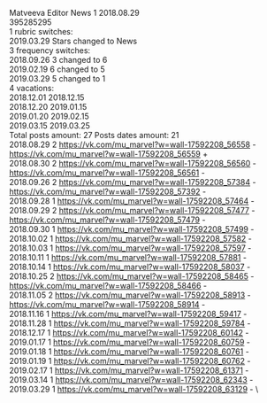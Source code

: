 Matveeva	Editor News 1 2018.08.29\
395285295\
1 rubric switches:\
2019.03.29 Stars changed to News \
3 frequency switches:\
2018.09.26 3 changed to 6 \
2019.02.19 6 changed to 5 \
2019.03.29 5 changed to 1 \
4 vacations:\
2018.12.01 2018.12.15 \
2018.12.20 2019.01.15 \
2019.01.20 2019.02.15 \
2019.03.15 2019.03.25 \
Total posts amount: 27	Posts dates amount: 21\
2018.08.29 2 https://vk.com/mu_marvel?w=wall-17592208_56558 - https://vk.com/mu_marvel?w=wall-17592208_56559 + \
2018.08.30 2 https://vk.com/mu_marvel?w=wall-17592208_56560 - https://vk.com/mu_marvel?w=wall-17592208_56561 - \
2018.09.26 2 https://vk.com/mu_marvel?w=wall-17592208_57384 - https://vk.com/mu_marvel?w=wall-17592208_57392 - \
2018.09.28 1 https://vk.com/mu_marvel?w=wall-17592208_57464 - \
2018.09.29 2 https://vk.com/mu_marvel?w=wall-17592208_57477 - https://vk.com/mu_marvel?w=wall-17592208_57479 - \
2018.09.30 1 https://vk.com/mu_marvel?w=wall-17592208_57499 - \
2018.10.02 1 https://vk.com/mu_marvel?w=wall-17592208_57582 - \
2018.10.03 1 https://vk.com/mu_marvel?w=wall-17592208_57597 - \
2018.10.11 1 https://vk.com/mu_marvel?w=wall-17592208_57881 - \
2018.10.14 1 https://vk.com/mu_marvel?w=wall-17592208_58037 - \
2018.10.25 2 https://vk.com/mu_marvel?w=wall-17592208_58465 - https://vk.com/mu_marvel?w=wall-17592208_58466 - \
2018.11.05 2 https://vk.com/mu_marvel?w=wall-17592208_58913 - https://vk.com/mu_marvel?w=wall-17592208_58914 - \
2018.11.16 1 https://vk.com/mu_marvel?w=wall-17592208_59417 - \
2018.11.28 1 https://vk.com/mu_marvel?w=wall-17592208_59784 - \
2018.12.17 1 https://vk.com/mu_marvel?w=wall-17592208_60142 - \
2019.01.17 1 https://vk.com/mu_marvel?w=wall-17592208_60759 - \
2019.01.18 1 https://vk.com/mu_marvel?w=wall-17592208_60761 - \
2019.01.19 1 https://vk.com/mu_marvel?w=wall-17592208_60762 - \
2019.02.17 1 https://vk.com/mu_marvel?w=wall-17592208_61371 - \
2019.03.14 1 https://vk.com/mu_marvel?w=wall-17592208_62343 - \
2019.03.29 1 https://vk.com/mu_marvel?w=wall-17592208_63129 - \

